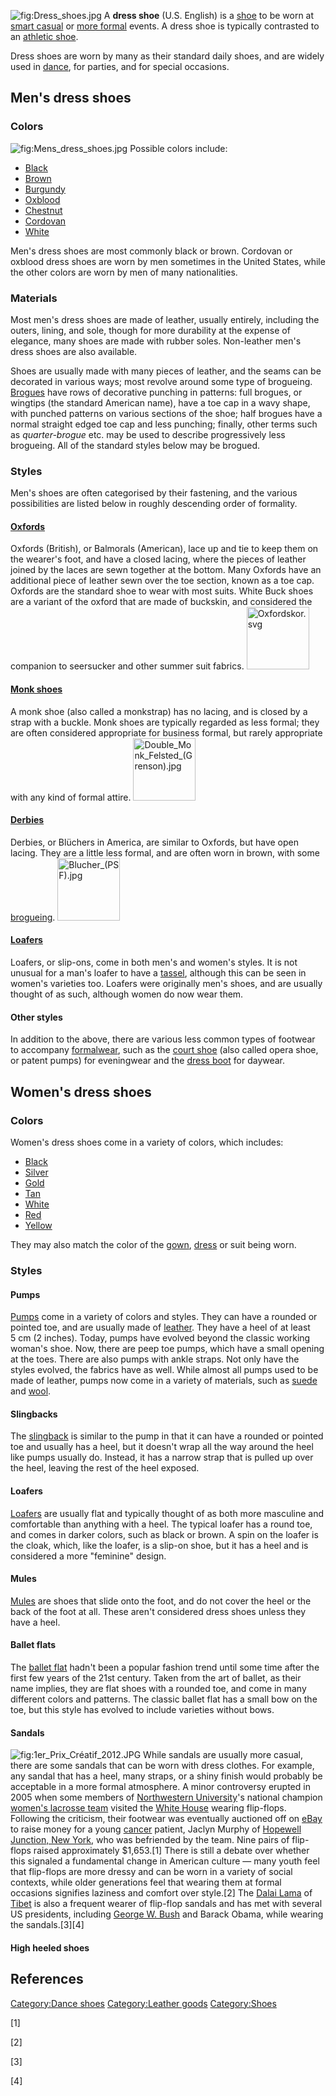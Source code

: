 ![](Dress_shoes.jpg "fig:Dress_shoes.jpg") A **dress shoe** (U.S.
English) is a [shoe](shoe "wikilink") to be worn at [smart
casual](smart_casual "wikilink") or [more
formal](dress_code_(Western) "wikilink") events. A dress shoe is
typically contrasted to an [athletic shoe](Sneakers "wikilink").

Dress shoes are worn by many as their standard daily shoes, and are
widely used in [dance](dance "wikilink"), for parties, and for special
occasions.

## Men's dress shoes

### Colors

![](Mens_dress_shoes.jpg "fig:Mens_dress_shoes.jpg") Possible colors
include:

-   [Black](Black "wikilink")
-   [Brown](Brown "wikilink")
-   [Burgundy](Burgundy_(color) "wikilink")
-   [Oxblood](Oxblood "wikilink")
-   [Chestnut](Chestnut_(color) "wikilink")
-   [Cordovan](Cordovan_(color) "wikilink")
-   [White](White "wikilink")

Men's dress shoes are most commonly black or brown. Cordovan or oxblood
dress shoes are worn by men sometimes in the United States, while the
other colors are worn by men of many nationalities.

### Materials

Most men's dress shoes are made of leather, usually entirely, including
the outers, lining, and sole, though for more durability at the expense
of elegance, many shoes are made with rubber soles. Non-leather men's
dress shoes are also available.

Shoes are usually made with many pieces of leather, and the seams can be
decorated in various ways; most revolve around some type of brogueing.
[Brogues](Brogue_shoe "wikilink") have rows of decorative punching in
patterns: full brogues, or wingtips (the standard American name), have a
toe cap in a wavy shape, with punched patterns on various sections of
the shoe; half brogues have a normal straight edged toe cap and less
punching; finally, other terms such as *quarter-brogue* etc. may be used
to describe progressively less brogueing. All of the standard styles
below may be brogued.

### Styles

Men's shoes are often categorised by their fastening, and the various
possibilities are listed below in roughly descending order of formality.

#### [Oxfords](Oxford_shoe "wikilink")

Oxfords (British), or Balmorals (American), lace up and tie to keep them
on the wearer's foot, and have a closed lacing, where the pieces of
leather joined by the laces are sewn together at the bottom. Many
Oxfords have an additional piece of leather sewn over the toe section,
known as a toe cap. Oxfords are the standard shoe to wear with most
suits. White Buck shoes are a variant of the oxford that are made of
buckskin, and considered the companion to seersucker and other summer
suit fabrics.
<img src="Oxfordskor.svg" title="fig:Oxfordskor.svg" width="100" alt="Oxfordskor.svg" />

#### [Monk shoes](Monk_shoe "wikilink")

A monk shoe (also called a monkstrap) has no lacing, and is closed by a
strap with a buckle. Monk shoes are typically regarded as less formal;
they are often considered appropriate for business formal, but rarely
appropriate with any kind of formal attire.
<img src="Double_Monk_Felsted_(Grenson).jpg" title="fig:Double_Monk_Felsted_(Grenson).jpg" width="100" alt="Double_Monk_Felsted_(Grenson).jpg" />

#### [Derbies](Derby_shoe "wikilink")

Derbies, or Blüchers in America, are similar to Oxfords, but have open
lacing. They are a little less formal, and are often worn in brown, with
some [brogueing](Brogue_shoe "wikilink").
<img src="Blucher_(PSF).jpg" title="fig:Blucher_(PSF).jpg" width="100" alt="Blucher_(PSF).jpg" />

#### [Loafers](Loafers "wikilink")

Loafers, or slip-ons, come in both men's and women's styles. It is not
unusual for a man's loafer to have a [tassel](tassel "wikilink"),
although this can be seen in women's varieties too. Loafers were
originally men's shoes, and are usually thought of as such, although
women do now wear them.

#### Other styles

In addition to the above, there are various less common types of
footwear to accompany [formalwear](formalwear "wikilink"), such as the
[court shoe](court_shoe "wikilink") (also called opera shoe, or patent
pumps) for eveningwear and the [dress boot](dress_boot "wikilink") for
daywear.

## Women's dress shoes

### Colors

Women's dress shoes come in a variety of colors, which includes:

-   [Black](Black "wikilink")
-   [Silver](Silver_(color) "wikilink")
-   [Gold](Gold_(color) "wikilink")
-   [Tan](Tan_(color) "wikilink")
-   [White](White "wikilink")
-   [Red](Red "wikilink")
-   [Yellow](Yellow "wikilink")

They may also match the color of the [gown](evening_gown "wikilink"),
[dress](dress "wikilink") or suit being worn.

### Styles

#### Pumps

[Pumps](Court_shoe "wikilink") come in a variety of colors and styles.
They can have a rounded or pointed toe, and are usually made of
[leather](leather "wikilink"). They have a heel of at least 5 cm
(2 inches). Today, pumps have evolved beyond the classic working woman's
shoe. Now, there are peep toe pumps, which have a small opening at the
toes. There are also pumps with ankle straps. Not only have the styles
evolved, the fabrics have as well. While almost all pumps used to be
made of leather, pumps now come in a variety of materials, such as
[suede](suede "wikilink") and [wool](wool "wikilink").

#### Slingbacks

The [slingback](slingback "wikilink") is similar to the pump in that it
can have a rounded or pointed toe and usually has a heel, but it doesn't
wrap all the way around the heel like pumps usually do. Instead, it has
a narrow strap that is pulled up over the heel, leaving the rest of the
heel exposed.

#### Loafers

[Loafers](Loafers "wikilink") are usually flat and typically thought of
as both more masculine and comfortable than anything with a heel. The
typical loafer has a round toe, and comes in darker colors, such as
black or brown. A spin on the loafer is the cloak, which, like the
loafer, is a slip-on shoe, but it has a heel and is considered a more
"feminine" design.

#### Mules

[Mules](Mule_(footwear) "wikilink") are shoes that slide onto the foot,
and do not cover the heel or the back of the foot at all. These aren't
considered dress shoes unless they have a heel.

#### Ballet flats

The [ballet flat](ballet_flat "wikilink") hadn't been a popular fashion
trend until some time after the first few years of the 21st century.
Taken from the art of ballet, as their name implies, they are flat shoes
with a rounded toe, and come in many different colors and patterns. The
classic ballet flat has a small bow on the toe, but this style has
evolved to include varieties without bows.

#### Sandals

![](1er_Prix_Créatif_2012.JPG "fig:1er_Prix_Créatif_2012.JPG") While
sandals are usually more casual, there are some sandals that can be worn
with dress clothes. For example, any sandal that has a heel, many
straps, or a shiny finish would probably be acceptable in a more formal
atmosphere. A minor controversy erupted in 2005 when some members of
[Northwestern University](Northwestern_University "wikilink")'s national
champion [women's lacrosse
team](Northwestern_Wildcats_women's_lacrosse "wikilink") visited the
[White House](White_House "wikilink") wearing flip-flops. Following the
criticism, their footwear was eventually auctioned off on
[eBay](eBay "wikilink") to raise money for a young
[cancer](cancer "wikilink") patient, Jaclyn Murphy of [Hopewell
Junction, New York](Hopewell_Junction,_New_York "wikilink"), who was
befriended by the team. Nine pairs of flip-flops raised approximately
$1,653.[1] There is still a debate over whether this signaled a
fundamental change in American culture — many youth feel that flip-flops
are more dressy and can be worn in a variety of social contexts, while
older generations feel that wearing them at formal occasions signifies
laziness and comfort over style.[2] The [Dalai
Lama](Dalai_Lama "wikilink") of [Tibet](Tibet "wikilink") is also a
frequent wearer of flip-flop sandals and has met with several US
presidents, including [George W. Bush](George_W._Bush "wikilink") and
Barack Obama, while wearing the sandals.[3][4]

#### High heeled shoes

## References

[Category:Dance shoes](Category:Dance_shoes "wikilink")
[Category:Leather goods](Category:Leather_goods "wikilink")
[Category:Shoes](Category:Shoes "wikilink")

[1]

[2]

[3]

[4]